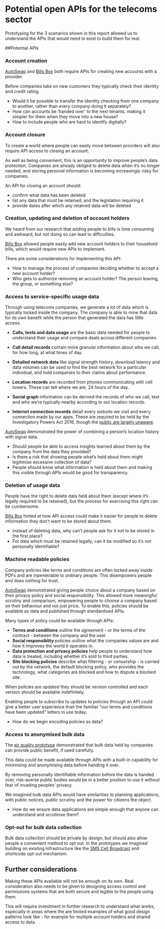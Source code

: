 # Potential open APIs for the telecoms sector

Prototyping for the 3 scenarios shown in this report allowed us to understand the APIs that would need to exist to build them for real.

##Potential APIs

### Account creation

[AutoSwap](/scenario-1-choosing-the-best-mobile-network-operator) and [Bills Box](/scenario-2-managing-utility-bills-in-a-shared-household) both require APIs for creating new accounts with a provider.

Before companies take on new customers they typically check their identity and credit rating.

- Would it be possible to transfer the identity checking from one company to another, rather than every company doing it separately?
- How can accounts be &lsquo;handed over&rsquo; to the next tenants, making it simpler for them when they move into a new house?
- How to include people who are hard to identify digitally?

### Account closure

To create a world where people can easily move between providers will also require API access to closing an account.

As well as being convenient, this is an opportunity to improve people&rsquo;s data protection. Companies are already obliged to delete data when it&rsquo;s no longer needed, and storing personal information is becoming increasingly risky for companies.

An API for closing an account should:

- confirm what data has been deleted
- list any data that must be retained, and the legislation requiring it
- provide dates after which any retained data will be deleted

### Creation, updating and deletion of account holders

We heard from our research that adding people to bills is time consuming and awkward, but not doing so can lead to difficulties.

[Bills Box](/scenario-2-managing-utility-bills-in-a-shared-household) allowed people easily add new account holders to their household bills, which would require new APIs to implement.

There are some considerations for implementing this API:

- How to manage the process of companies deciding whether to accept a new account holder?
- Who gets to authorize removing an account holder? The person leaving, the group, or something else?

### Access to service-specific usage data

Through using telecoms companies, we generate a lot of data which is typically locked inside the company. The company is able to mine that data for its own benefit while the person that generated the data has little access.


- **Calls, texts and data usage** are the basic data needed for people to understand their usage and compare deals across different companies.

- **Call detail records** contain more granular information about who we call, for how long, at what times of day.

- **Detailed network data** like signal strength history, download latency and data volumes can be used to find the best network for a particular individual, and hold companies to their claims about performance.

- **Location records** are recorded from phones communicating with cell towers. These can tell where we are, 24 hours of the day.

- **Social graph** information can be derived the records of who we call, text and who we&rsquo;re typically nearby according to our location records.

- **Internet connection records** detail every website we visit and every connection made by our apps. These are required to be held by the Investigatory Powers Act 2016, though the [public are largely unaware](https://www.independent.co.uk/life-style/gadgets-and-tech/news/snoopers-charter-investigatory-powers-bill-government-online-surveillance-majority-uk-unaware-a7749851.html).

[AutoSwap](/scenario-1-choosing-the-best-mobile-network-operator) demonstrated the power of combining a person&rsquo;s location history with signal data.

- Should people be able to access insights learned about them by the company from the data they provided?
- Is there a risk that showing people what&rsquo;s held about them might legitimise excessive collection of data?
- People should know what information is held about them and making this visible through APIs would be good for transparency.

### Deletion of usage data

People have the right to delete data held about them (except where it&rsquo;s legally required to be retained), but the process for exercising this right can be cumbersome.

[Bills Box](/scenario-2-managing-utility-bills-in-a-shared-household) hinted at how API access could make it easier for people to delete information they don&rsquo;t want to be stored about them.

- Instead of deleting data, why can&rsquo;t people ask for it not to be stored in the first place?
- For data which must be retained legally, can it be modified so it&rsquo;s not personally identifiable?

### Machine readable policies

Company policies like terms and conditions are often locked away inside PDFs and are inpenetrable to ordinary people. This disempowers people and does nothing for trust.

[AutoSwap](/scenario-1-choosing-the-best-mobile-network-operator) demonstrated giving people choice about a company based on their privacy policy and social responsibility. This allowed more meaningful scrutiny and comparison, empowering people to choose a company based on their behaviour and not just price.
To enable this, policies should be available as data and published through standardised APIs.

Many types of policy could be available through APIs:

* **Terms and conditions** outline the agreement - or the terms of the contract - between the company and the user.
* **Social responsiblity** policies outline what the companies values are and how it improves the world it operates in.
* **Data protection and privacy policies** help people to understand how data is treated, including whether it&rsquo;s sold to third parties.
* **Site blocking policies** describe what filtering - or censorship - is carried out by the network, the default blocking policy, who provides the technology, what categories are blocked and how to dispute a blocked site.

When policies are updated they should be version controlled and each version should be available indefinitely.

Enabling people to subscribe to updates to policies through an API could give a better user experience than the familiar "our terms and conditions have been updated" letters in use today.

* How do we begin encoding policies as data?

### Access to anonymised bulk data

The [air quality prototype](/scenario-3-improving-a-citys-air-quality-using-bulk-location-data-from-mobile-phones) demonstrated that bulk data held by companies can provide public benefit, if used carefully.

This data could be made available through APIs with a built-in capability for minimising and anonymising data before handing it over.

By removing personally identifiable information before the data is handed over, risk-averse public bodies would be in a better position to use it without fear of invading peoples&rsquo; privacy.

We imagined bulk data APIs would have similarities to planning applications, with public notices, public scrutiny and the power for citizens the object.

* How do we ensure data applications are simple enough that anyone can understand and scrutinise them?

### Opt-out for bulk data collection

Bulk data collection should be private by design, but should also allow people a convenient method to opt out. In the prototypes we imagined building on existing infrastructure like the [SMS Cell Broadcast](https://en.wikipedia.org/wiki/Cell_Broadcast) and shortcode opt-out mechanism.

## Further considerations

Making these APIs available will not be enough on its own. Real consideration also needs to be given to designing access control and permissions systems that are both secure and legible to the people using them.

This will require investment in further research to understand what works, especially in areas where the are limited examples of what good design patterns look like - for example for multiple account holders and shared access to data.
